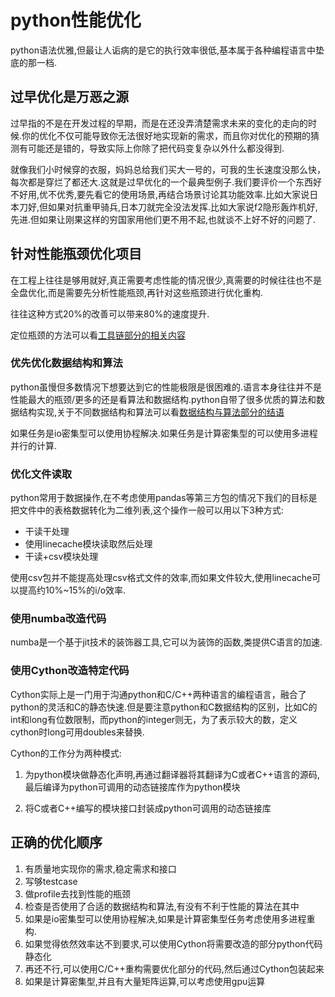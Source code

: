 # python性能优化

python语法优雅,但最让人诟病的是它的执行效率很低,基本属于各种编程语言中垫底的那一档.


## 过早优化是万恶之源

过早指的不是在开发过程的早期，而是在还没弄清楚需求未来的变化的走向的时候.你的优化不仅可能导致你无法很好地实现新的需求，而且你对优化的预期的猜测有可能还是错的，导致实际上你除了把代码变复杂以外什么都没得到.

就像我们小时候穿的衣服，妈妈总给我们买大一号的，可我的生长速度没那么快，每次都是穿烂了都还大.这就是过早优化的一个最典型例子.我们要评价一个东西好不好用,优不优秀,要先看它的使用场景,再结合场景讨论其功能效率.比如大家说日本刀好,但如果对抗重甲骑兵,日本刀就完全没法发挥.比如大家说f2隐形轰炸机好,先进.但如果让刚果这样的穷国家用他们更不用不起,也就谈不上好不好的问题了.


## 针对性能瓶颈优化项目


在工程上往往是够用就好,真正需要考虑性能的情况很少,真需要的时候往往也不是全盘优化,而是需要先分析性能瓶颈,再针对这些瓶颈进行优化重构.

往往这种方式20%的改善可以带来80%的速度提升.

定位瓶颈的方法可以看[工具链部分的相关内容](http://blog.hszofficial.site/TutorialForPython/%E5%B7%A5%E5%85%B7%E9%93%BE/%E8%B0%83%E8%AF%95%E4%B8%8E%E6%B5%8B%E8%AF%95.html#性能调优)


### 优先优化数据结构和算法

python虽慢但多数情况下想要达到它的性能极限是很困难的.语言本身往往并不是性能最大的瓶颈/更多的还是看算法和数据结构.python自带了很多优质的算法和数据结构实现,关于不同数据结构和算法可以看[数据结构与算法部分的结语](http://blog.hszofficial.site/TutorialForPython/%E6%95%B0%E6%8D%AE%E7%BB%93%E6%9E%84%E4%B8%8E%E7%AE%97%E6%B3%95/%E7%BB%93%E8%AF%AD.html)

如果任务是io密集型可以使用协程解决.如果任务是计算密集型的可以使用多进程并行的计算.

### 优化文件读取

python常用于数据操作,在不考虑使用pandas等第三方包的情况下我们的目标是把文件中的表格数据转化为二维列表,这个操作一般可以用以下3种方式:

+ 干读干处理
+ 使用linecache模块读取然后处理
+ 干读+csv模块处理

使用csv包并不能提高处理csv格式文件的效率,而如果文件较大,使用linecache可以提高约10%~15%的i/o效率.

### 使用numba改造代码

numba是一个基于jit技术的装饰器工具,它可以为装饰的函数,类提供C语言的加速.

### 使用Cython改造特定代码

Cython实际上是一门用于沟通python和C/C++两种语言的编程语言，融合了python的灵活和C的静态快速.但是要注意python和C数据结构的区别，比如C的int和long有位数限制，而python的integer则无，为了表示较大的数，定义cython时long可用doubles来替换.

Cython的工作分为两种模式:

1. 为python模块做静态化声明,再通过翻译器将其翻译为C或者C++语言的源码,最后编译为python可调用的动态链接库作为python模块

2. 将C或者C++编写的模块接口封装成python可调用的动态链接库


## 正确的优化顺序

1. 有质量地实现你的需求,稳定需求和接口
2. 写够testcase
3. 做profile去找到性能的瓶颈
4. 检查是否使用了合适的数据结构和算法,有没有不利于性能的算法在其中
5. 如果是io密集型可以使用协程解决,如果是计算密集型任务考虑使用多进程重构.
6. 如果觉得依然效率达不到要求,可以使用Cython将需要改造的部分python代码静态化
7. 再还不行,可以使用C/C++重构需要优化部分的代码,然后通过Cython包装起来
8. 如果是计算密集型,并且有大量矩阵运算,可以考虑使用gpu运算
